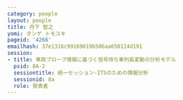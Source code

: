 ```yaml
---
category: people
layout: people
title: 丹下 智之
yomi: タンゲ トモユキ
pageid: '4266'
emailhash: 37e1316c99169019b506aa650114d191
session:
- title: 車両プローブ情報に基づく信号待ち車列長変動の分析モデル
  psid: 8A-2
  sessiontitle: 統一セッション-ITSのための情報分析
  sessionid: 8a
  role: 発表者
---
```

